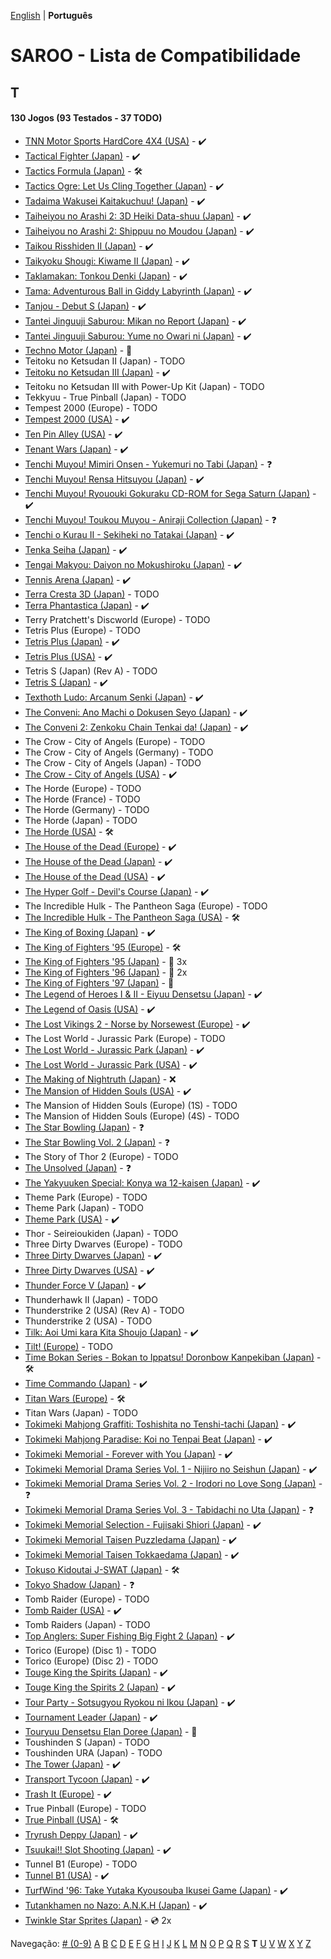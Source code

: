 [English](../en-us/T.md) | **Português**

# SAROO - Lista de Compatibilidade

## T

#### 130 Jogos (93 Testados - 37 TODO)

- [TNN Motor Sports HardCore 4X4 (USA)](../../../Regions/Retails/USA/T-13703H/01/README.md) - :heavy_check_mark:
- [Tactical Fighter (Japan)](../../../Regions/Retails/Japan/T-21402G/01/README.md) - :heavy_check_mark:
- [Tactics Formula (Japan)](../../../Regions/Retails/Japan/T-34101G/01/README.md) - :hammer_and_wrench:
- [Tactics Ogre: Let Us Cling Together (Japan)](../../../Regions/Retails/Japan/T-5306G/01/README.md) - :heavy_check_mark:
- [Tadaima Wakusei Kaitakuchuu! (Japan)](../../../Regions/Retails/Japan/T-16602G/01/README.md) - :heavy_check_mark:
- [Taiheiyou no Arashi 2: 3D Heiki Data-shuu (Japan)](../../../Regions/Retails/Japan/T-15024G/01/README.md) - :heavy_check_mark:
- [Taiheiyou no Arashi 2: Shippuu no Moudou (Japan)](../../../Regions/Retails/Japan/T-15018G/01/README.md) - :heavy_check_mark:
- [Taikou Risshiden II (Japan)](../../../Regions/Retails/Japan/T-7618G/01/README.md) - :heavy_check_mark:
- [Taikyoku Shougi: Kiwame II (Japan)](../../../Regions/Retails/Japan/T-29001G/01/README.md) - :heavy_check_mark:
- [Taklamakan: Tonkou Denki (Japan)](../../../Regions/Retails/Japan/T-25102G/01/README.md) - :heavy_check_mark:
- [Tama: Adventurous Ball in Giddy Labyrinth (Japan)](../../../Regions/Retails/Japan/T-4801G/01/README.md) - :heavy_check_mark:
- [Tanjou - Debut S (Japan)](../../../Regions/Retails/Japan/T-20101G/01/README.md) - :heavy_check_mark:
- [Tantei Jinguuji Saburou: Mikan no Report (Japan)](../../../Regions/Retails/Japan/T-1307G/01/README.md) - :heavy_check_mark:
- [Tantei Jinguuji Saburou: Yume no Owari ni (Japan)](../../../Regions/Retails/Japan/T-1316G/01/README.md) - :heavy_check_mark:
- [Techno Motor (Japan)](../../../Regions/Retails/Japan/T-37601G/README.md) - :100:
- Teitoku no Ketsudan II (Japan) - TODO
- [Teitoku no Ketsudan III (Japan)](../../../Regions/Retails/Japan/T-7640G/01/README.md) - :heavy_check_mark:
- Teitoku no Ketsudan III with Power-Up Kit (Japan) - TODO
- Tekkyuu - True Pinball (Japan) - TODO
- Tempest 2000 (Europe) - TODO
- [Tempest 2000 (USA)](../../../Regions/Retails/USA/T-12516H/01/README.md) - :heavy_check_mark:
- [Ten Pin Alley (USA)](../../../Regions/Retails/USA/T-13705H/01/README.md) - :heavy_check_mark:
- [Tenant Wars (Japan)](../../../Regions/Retails/Japan/6106821/01/README.md) - :heavy_check_mark:
- [Tenchi Muyou! Mimiri Onsen - Yukemuri no Tabi (Japan)](../../../Regions/Retails/Japan/T-21802G/01/README.md) - :question:
- [Tenchi Muyou! Rensa Hitsuyou (Japan)](../../../Regions/Retails/Japan/T-22204G/01/README.md) - :heavy_check_mark:
- [Tenchi Muyou! Ryououki Gokuraku CD-ROM for Sega Saturn (Japan)](../../../Regions/Retails/Japan/T-21801G00/01/README.md) - :heavy_check_mark:
- [Tenchi Muyou! Toukou Muyou - Aniraji Collection (Japan)](../../../Regions/Retails/Japan/T-26103G/01/README.md) - :question:
- [Tenchi o Kurau II - Sekiheki no Tatakai (Japan)](../../../Regions/Retails/Japan/T-1207G/01/README.md) - :heavy_check_mark:
- [Tenka Seiha (Japan)](../../../Regions/Retails/Japan/T-15030G/01/README.md) - :heavy_check_mark:
- [Tengai Makyou: Daiyon no Mokushiroku (Japan)](../../../Regions/Retails/Japan/T-14301G/01/README.md) - :heavy_check_mark:
- [Tennis Arena (Japan)](../../../Regions/Retails/Japan/T-17703G/01/README.md) - :heavy_check_mark:
- [Terra Cresta 3D (Japan)](../../../Regions/Retails/Japan/T-7102G/01/README.md) - TODO
- [Terra Phantastica (Japan)](../../../Regions/Retails/Japan/GS-9054/01/README.md) - :heavy_check_mark:
- Terry Pratchett's Discworld (Europe) - TODO
- Tetris Plus (Europe) - TODO
- [Tetris Plus (Japan)](../../../Regions/Retails/Japan/T-5708G/01/README.md) - :heavy_check_mark:
- [Tetris Plus (USA)](../../../Regions/Retails/USA/T-5704H/01/README.md) - :heavy_check_mark:
- Tetris S (Japan) (Rev A) - TODO
- [Tetris S (Japan)](../../../Regions/Retails/Japan/T-20802G/01/README.md) - :heavy_check_mark:
- [Texthoth Ludo: Arcanum Senki (Japan)](../../../Regions/Retails/Japan/T-23102G/01/README.md) - :heavy_check_mark:
- [The Conveni: Ano Machi o Dokusen Seyo (Japan)](../../../Regions/Retails/Japan/T-4310G/01/README.md) - :heavy_check_mark:
- [The Conveni 2: Zenkoku Chain Tenkai da! (Japan)](../../../Regions/Retails/Japan/T-4317G/01/README.md) - :heavy_check_mark:
- The Crow - City of Angels (Europe) - TODO
- The Crow - City of Angels (Germany) - TODO
- The Crow - City of Angels (Japan) - TODO
- [The Crow - City of Angels (USA)](../../../Regions/Retails/USA/T-8124H/01/README.md) - :heavy_check_mark:
- The Horde (Europe) - TODO
- The Horde (France) - TODO
- The Horde (Germany) - TODO
- The Horde (Japan) - TODO
- [The Horde (USA)](../../../Regions/Retails/USA/T-15909H50/README.md) - :hammer_and_wrench:
- [The House of the Dead (Europe)](../../../Regions/Retails/Europe/MK-81802/01/README.md) - :heavy_check_mark:
- [The House of the Dead (Japan)](../../../Regions/Retails/Japan/GS-9173/01/REsADME.md) - :heavy_check_mark:
- [The House of the Dead (USA)](../../../Regions/Retails/USA/81802/01/REsADME.md) - :heavy_check_mark:
- [The Hyper Golf - Devil's Course (Japan)](../../../Regions/Retails/Japan/T-2303H/01/README.md) - :heavy_check_mark:
- The Incredible Hulk - The Pantheon Saga (Europe) - TODO
- [The Incredible Hulk - The Pantheon Saga (USA)](../../../Regions/Retails/USA/T-7905H/README.md) - :hammer_and_wrench:
- [The King of Boxing (Japan)](../../../Regions/Retails/Japan/T-6001G/01/README.md) - :heavy_check_mark:
- [The King of Fighters '95 (Europe)](../../../Regions/Retails/Europe/MK-81088/README.md) - :hammer_and_wrench:
- [The King of Fighters '95 (Japan)](../../../Regions/Retails/Japan/T-3101G/README.md) - :minidisc: 3x
- [The King of Fighters '96 (Japan)](../../../Regions/Retails/Japan/T-3108G/README.md) - :minidisc: 2x
- [The King of Fighters '97 (Japan)](../../../Regions/Retails/Japan/T-3121G/README.md) - :100:
- [The Legend of Heroes I & II - Eiyuu Densetsu (Japan)](../../../Regions/Retails/Japan/T-37101G/01/README.md) - :heavy_check_mark:
- [The Legend of Oasis (USA)](../../../Regions/Retails/USA/MK-81302/01/README.md) - :heavy_check_mark:
- [The Lost Vikings 2 - Norse by Norsewest (Europe)](../../../Regions/Retails/Europe/T-12521H50/01/README.md) - :heavy_check_mark:
- The Lost World - Jurassic Park (Europe) - TODO
- [The Lost World - Jurassic Park (Japan)](../../../Regions/Retails/Japan/GS-9162/01/README.md) - :heavy_check_mark:
- [The Lost World - Jurassic Park (USA)](../../../Regions/Retails/USA/MK-81065/01/README.md) - :heavy_check_mark:
- [The Making of Nightruth (Japan)](../../../Regions/Retails/Japan/T-20203G/01/README.md) - :x:
- [The Mansion of Hidden Souls (USA)](../../../Regions/Retails/USA/MK-81012/01/README.md) - :heavy_check_mark:
- The Mansion of Hidden Souls (Europe) (1S) - TODO
- The Mansion of Hidden Souls (Europe) (4S) - TODO
- [The Star Bowling (Japan)](../../../Regions/Retails/Japan/T-21804G/01/README.md) - :question:
- [The Star Bowling Vol. 2 (Japan)](../../../Regions/Retails/Japan/T-21805G/01/README.md) - :question:
- The Story of Thor 2 (Europe) - TODO
- [The Unsolved (Japan)](../../../Regions/Retails/Japan/T-7017G/01/README.md) - :question:
- [The Yakyuuken Special: Konya wa 12-kaisen (Japan)](../../../Regions/Retails/Japan/T-21901G/01/README.md) - :heavy_check_mark:
- Theme Park (Europe) - TODO
- Theme Park (Japan) - TODO
- [Theme Park (USA)](../../../Regions/Retails/USA/T-5001H/01/README.md) - :heavy_check_mark:
- Thor - Seireioukiden (Japan) - TODO
- Three Dirty Dwarves (Europe) - TODO
- [Three Dirty Dwarves (Japan)](../../../Regions/Retails/Japan/GS-9137/01/README.md) - :heavy_check_mark:
- [Three Dirty Dwarves (USA)](../../../Regions/Retails/USA/T-30401H/01/README.md) - :heavy_check_mark:
- [Thunder Force V (Japan)](../../../Regions/Retails/Japan/T-1811G/README.md) - :heavy_check_mark:
- Thunderhawk II (Japan) - TODO
- Thunderstrike 2 (USA) (Rev A) - TODO
- Thunderstrike 2 (USA) - TODO
- [Tilk: Aoi Umi kara Kita Shoujo (Japan)](../../../Regions/Retails/Japan/T-32508G/01/README.md) - :heavy_check_mark:
- [Tilt! (Europe)](../../../Regions/Retails/Europe/T-7015H-50/01/README.md) - TODO
- [Time Bokan Series - Bokan to Ippatsu! Doronbow Kanpekiban (Japan)](../../../Regions/Retails/Japan/T-20607G/01/README.md) - :hammer_and_wrench:
- [Time Commando (Japan)](../../../Regions/Retails/Japan/T-8129G/01/README.md) - :heavy_check_mark:
- [Titan Wars (Europe)](../../../Regions/Retails/Europe/T-15911H50/01/README.md) - :hammer_and_wrench:
- Titan Wars (Japan) - TODO
- [Tokimeki Mahjong Graffiti: Toshishita no Tenshi-tachi (Japan)](../../../Regions/Retails/Japan/T-20202G/01/README.md) - :heavy_check_mark:
- [Tokimeki Mahjong Paradise: Koi no Tenpai Beat (Japan)](../../../Regions/Retails/Japan/T-20201G/01/README.md) - :heavy_check_mark:
- [Tokimeki Memorial - Forever with You (Japan)](../../../Regions/Retails/Japan/T-9504G/01/README.md) - :heavy_check_mark:
- [Tokimeki Memorial Drama Series Vol. 1 - Nijiiro no Seishun (Japan)](../../../Regions/Retails/Japan/T-9522G/01/README.md) - :heavy_check_mark:
- [Tokimeki Memorial Drama Series Vol. 2 - Irodori no Love Song (Japan)](../../../Regions/Retails/Japan/T-9529G/01/README.md) - :question:
- [Tokimeki Memorial Drama Series Vol. 3 - Tabidachi no Uta (Japan)](../../../Regions/Retails/Japan/T-9532G/01/README.md) - :question:
- [Tokimeki Memorial Selection - Fujisaki Shiori (Japan)](../../../Regions/Retails/Japan/T-9517G/01/README.md) - :heavy_check_mark:
- [Tokimeki Memorial Taisen Puzzledama (Japan)](../../../Regions/Retails/Japan/T-9512G/01/README.md) - :heavy_check_mark:
- [Tokimeki Memorial Taisen Tokkaedama (Japan)](../../../Regions/Retails/Japan/T-9524G/01/README.md) - :heavy_check_mark:
- [Tokuso Kidoutai J-SWAT (Japan)](../../../Regions/Retails/Japan/T-20602G/01/README.md) - :hammer_and_wrench:
- [Tokyo Shadow (Japan)](../../../Regions/Retails/Japan/T-1110G/01/README.md) - :question:
- Tomb Raider (Europe) - TODO
- [Tomb Raider (USA)](../../../Regions/Retails/USA/T-7910H/01/README.md) - :heavy_check_mark:
- Tomb Raiders (Japan) - TODO
- [Top Anglers: Super Fishing Big Fight 2 (Japan)](../../../Regions/Retails/Japan/T-18705G/01/README.md) - :heavy_check_mark:
- Torico (Europe) (Disc 1) - TODO
- Torico (Europe) (Disc 2) - TODO
- [Touge King the Spirits (Japan)](../../../Regions/Retails/Japan/T-14401G/01/README.md) - :heavy_check_mark:
- [Touge King the Spirits 2 (Japan)](../../../Regions/Retails/Japan/T-14412G/01/README.md) - :heavy_check_mark:
- [Tour Party - Sotsugyou Ryokou ni Ikou (Japan)](../../../Regions/Retails/Japan/T-10312G/01/README.md) - :heavy_check_mark:
- [Tournament Leader (Japan)](../../../Regions/Retails/Japan/T-6007G/01/README.md) - :heavy_check_mark:
- [Touryuu Densetsu Elan Doree (Japan)](../../../Regions/Retails/Japan/T-38202G/README.md) - :100:
- Toushinden S (Japan) - TODO
- Toushinden URA (Japan) - TODO
- [The Tower (Japan)](../../../Regions/Retails/Japan/T-21601G/01/README.md) - :heavy_check_mark:
- [Transport Tycoon (Japan)](../../../Regions/Retails/Japan/T-15028G/01/README.md) - :heavy_check_mark:
- [Trash It (Europe)](../../../Regions/Retails/Europe/T-25411H-50/01/README.md) - :heavy_check_mark:
- True Pinball (Europe) - TODO
- [True Pinball (USA)](../../../Regions/Retails/USA/T-16406H/01/README.md) - :hammer_and_wrench:
- [Tryrush Deppy (Japan)](../../../Regions/Retails/Japan/T-21302G/01/README.md) - :heavy_check_mark:
- [Tsuukai!! Slot Shooting (Japan)](../../../Regions/Retails/Japan/T-21504G/01/README.md) - :heavy_check_mark:
- Tunnel B1 (Europe) - TODO
- [Tunnel B1 (USA)](../../../Regions/Retails/USA/T-8144H/01/README.md) - :heavy_check_mark:
- [TurfWind '96: Take Yutaka Kyousouba Ikusei Game (Japan)](../../../Regions/Retails/Japan/T-5707G/01/README.md) - :heavy_check_mark:
- [Tutankhamen no Nazo: A.N.K.H (Japan)](../../../Regions/Retails/Japan/T-35601G/01/README.md) - :heavy_check_mark:
- [Twinkle Star Sprites (Japan)](../../../Regions/Retails/Japan/T-37301G/README.md) - :cd: 2x

Navegação:
[# (0-9)](./09.md) [A](./A.md) [B](./B.md) [C](./C.md) [D](./D.md) [E](./E.md) [F](./F.md) [G](./G.md) [H](./H.md) [I](./I.md) [J](./J.md) [K](./K.md) [L](./L.md) [M](./M.md) [N](./N.md) [O](./O.md) [P](./P.md) [Q](./Q.md) [R](./R.md) [S](./S.md) **T** [U](./U.md) [V](./V.md) [W](./W.md) [X](./X.md) [Y](./Y.md) [Z](./Z.md)
